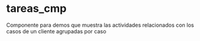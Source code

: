# tareas_cmp
Componente para demos que muestra las actividades relacionados con los casos de un cliente agrupadas por caso
